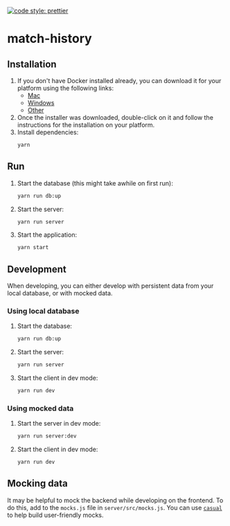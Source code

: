 [![code style: prettier](https://img.shields.io/badge/code_style-prettier-ff69b4.svg?style=flat-square)](https://github.com/prettier/prettier)

# match-history

## Installation

1.  If you don't have Docker installed already, you can download it for your platform using the following links:
    * [Mac](https://store.docker.com/editions/community/docker-ce-desktop-mac)
    * [Windows](https://store.docker.com/editions/community/docker-ce-desktop-windows)
    * [Other](https://www.docker.com/get-docker)
2.  Once the installer was downloaded, double-click on it and follow the instructions for the installation on your platform.
3.  Install dependencies:
    ```bash
    yarn
    ```

## Run

1.  Start the database (this might take awhile on first run):
    ```bash
    yarn run db:up
    ```
2.  Start the server:
    ```bash
    yarn run server
    ```
3.  Start the application:
    ```bash
    yarn start
    ```

## Development

When developing, you can either develop with persistent data from your local database, or with mocked data.

### Using local database

1.  Start the database:
    ```bash
    yarn run db:up
    ```
2.  Start the server:
    ```bash
    yarn run server
    ```
3.  Start the client in dev mode:
    ```bash
    yarn run dev
    ```

### Using mocked data

1.  Start the server in dev mode:
    ```bash
    yarn run server:dev
    ```
2.  Start the client in dev mode:
    ```bash
    yarn run dev
    ```

## Mocking data

It may be helpful to mock the backend while developing on the frontend. To do this, add to the `mocks.js` file in `server/src/mocks.js`. You can use [`casual`](https://github.com/boo1ean/casual) to help build user-friendly mocks.
